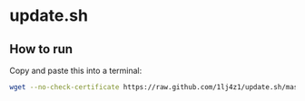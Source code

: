 # update.sh

## How to run

Copy and paste this into a terminal:
``` sh
wget --no-check-certificate https://raw.github.com/1lj4z1/update.sh/master/update.sh -O - | sh
```
